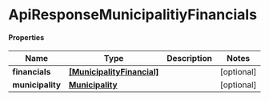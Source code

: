 # ApiResponseMunicipalitiyFinancials

#### Properties
Name | Type | Description | Notes
------------ | ------------- | ------------- | -------------
**financials** | [**[MunicipalityFinancial]**](MunicipalityFinancial.md) |  | [optional] 
**municipality** | [**Municipality**](Municipality.md) |  | [optional] 



